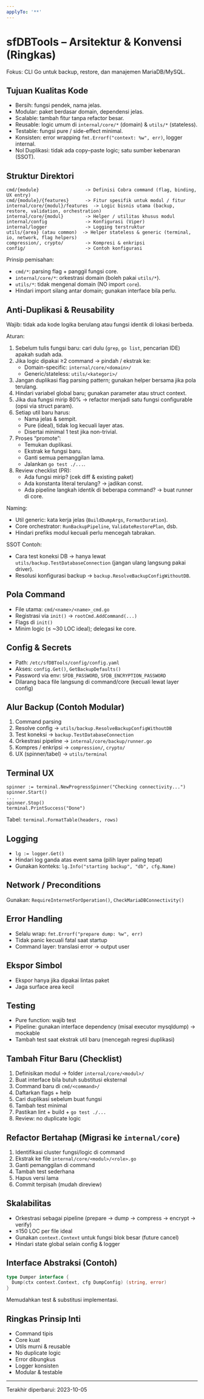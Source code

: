 ```yaml
---
applyTo: '**'
---
```

# sfDBTools – Arsitektur & Konvensi (Ringkas)

Fokus: CLI Go untuk backup, restore, dan manajemen MariaDB/MySQL.

## Tujuan Kualitas Kode
- Bersih: fungsi pendek, nama jelas.
- Modular: paket berdasar domain, dependensi jelas.
- Scalable: tambah fitur tanpa refactor besar.
- Reusable: logic umum di `internal/core/*` (domain) & `utils/*` (stateless).
- Testable: fungsi pure / side-effect minimal.
- Konsisten: error wrapping `fmt.Errorf("context: %w", err)`, logger internal.
- Nol Duplikasi: tidak ada copy–paste logic; satu sumber kebenaran (SSOT).

## Struktur Direktori
```
cmd/{module}                 -> Definisi Cobra command (flag, binding, UX entry)
cmd/{module}/{features}      -> Fitur spesifik untuk modul / fitur
internal/core/{modul}/features  -> Logic bisnis utama (backup, restore, validation, orchestration)
internal/core/{modul}        -> Helper / utilitas khusus modul
internal/config              -> Konfigurasi (Viper)
internal/logger              -> Logging terstruktur
utils/{area} (atau common)  -> Helper stateless & generic (terminal, io, network, flag helpers)
compression/, crypto/        -> Kompresi & enkripsi
config/                      -> Contoh konfigurasi
```

Prinsip pemisahan:
- `cmd/*`: parsing flag + panggil fungsi core.
- `internal/core/*`: orkestrasi domain (boleh pakai `utils/*`).
- `utils/*`: tidak mengenal domain (NO import `core`).
- Hindari import silang antar domain; gunakan interface bila perlu.

## Anti-Duplikasi & Reusability
Wajib: tidak ada kode logika berulang atau fungsi identik di lokasi berbeda.

Aturan:
1. Sebelum tulis fungsi baru: cari dulu (`grep`, `go list`, pencarian IDE) apakah sudah ada.
2. Jika logic dipakai ≥2 command → pindah / ekstrak ke:
   - Domain-specific: `internal/core/<domain>/`
   - Generic/stateless: `utils/<kategori>/`
3. Jangan duplikasi flag parsing pattern; gunakan helper bersama jika pola terulang.
4. Hindari variabel global baru; gunakan parameter atau struct context.
5. Jika dua fungsi mirip 80% → refactor menjadi satu fungsi configurable (opsi via struct param).
6. Setiap util baru harus:
   - Nama jelas & sempit.
   - Pure (ideal), tidak log kecuali layer atas.
   - Disertai minimal 1 test jika non-trivial.
7. Proses “promote”:
   - Temukan duplikasi.
   - Ekstrak ke fungsi baru.
   - Ganti semua pemanggilan lama.
   - Jalankan `go test ./...`.
8. Review checklist (PR):
   - Ada fungsi mirip? (cek diff & existing paket)
   - Ada konstanta literal terulang? → jadikan const.
   - Ada pipeline langkah identik di beberapa command? → buat runner di core.

Naming:
- Util generic: kata kerja jelas (`BuildDumpArgs`, `FormatDuration`).
- Core orchestrator: `RunBackupPipeline`, `ValidateRestorePlan`, dsb.
- Hindari prefiks modul kecuali perlu mencegah tabrakan.

SSOT Contoh:
- Cara test koneksi DB → hanya lewat `utils/backup.TestDatabaseConnection` (jangan ulang langsung pakai driver).
- Resolusi konfigurasi backup → `backup.ResolveBackupConfigWithoutDB`.

## Pola Command
- File utama: `cmd/<name>/<name>_cmd.go`
- Registrasi via `init()` -> `rootCmd.AddCommand(...)`
- Flags di `init()`
- Minim logic (≤ ~30 LOC ideal); delegasi ke core.

## Config & Secrets
- Path: `/etc/sfDBTools/config/config.yaml`
- Akses: `config.Get()`, `GetBackupDefaults()`
- Password via env: `SFDB_PASSWORD`, `SFDB_ENCRYPTION_PASSWORD`
- Dilarang baca file langsung di command/core (kecuali lewat layer config)

## Alur Backup (Contoh Modular)
1. Command parsing
2. Resolve config → `utils/backup.ResolveBackupConfigWithoutDB`
3. Test koneksi → `backup.TestDatabaseConnection`
4. Orkestrasi pipeline → `internal/core/backup/runner.go`
5. Kompres / enkripsi → `compression/`, `crypto/`
6. UX (spinner/tabel) → `utils/terminal`

## Terminal UX
```
spinner := terminal.NewProgressSpinner("Checking connectivity...")
spinner.Start()
...
spinner.Stop()
terminal.PrintSuccess("Done")
```
Tabel: `terminal.FormatTable(headers, rows)`

## Logging
- `lg := logger.Get()`
- Hindari log ganda atas event sama (pilih layer paling tepat)
- Gunakan konteks: `lg.Info("starting backup", "db", cfg.Name)`

## Network / Preconditions
Gunakan: `RequireInternetForOperation()`, `CheckMariaDBConnectivity()`

## Error Handling
- Selalu wrap: `fmt.Errorf("prepare dump: %w", err)`
- Tidak panic kecuali fatal saat startup
- Command layer: translasi error → output user

## Ekspor Simbol
- Ekspor hanya jika dipakai lintas paket
- Jaga surface area kecil

## Testing
- Pure function: wajib test
- Pipeline: gunakan interface dependency (misal executor mysqldump) → mockable
- Tambah test saat ekstrak util baru (mencegah regresi duplikasi)

## Tambah Fitur Baru (Checklist)
1. Definisikan modul → folder `internal/core/<modul>/`
2. Buat interface bila butuh substitusi eksternal
3. Command baru di `cmd/<command>/`
4. Daftarkan flags + help
5. Cari duplikasi sebelum buat fungsi
6. Tambah test minimal
7. Pastikan lint + build + `go test ./...`
8. Review: no duplicate logic

## Refactor Bertahap (Migrasi ke `internal/core`)
1. Identifikasi cluster fungsi/logic di command
2. Ekstrak ke file `internal/core/<modul>/<role>.go`
3. Ganti pemanggilan di command
4. Tambah test sederhana
5. Hapus versi lama
6. Commit terpisah (mudah direview)

## Skalabilitas
- Orkestrasi sebagai pipeline (prepare → dump → compress → encrypt → verify)
- ≤150 LOC per file ideal
- Gunakan `context.Context` untuk fungsi blok besar (future cancel)
- Hindari state global selain config & logger

## Interface Abstraksi (Contoh)
```go
type Dumper interface {
  Dump(ctx context.Context, cfg DumpConfig) (string, error)
}
```
Memudahkan test & substitusi implementasi.

## Ringkas Prinsip Inti
- Command tipis
- Core kuat
- Utils murni & reusable
- No duplicate logic
- Error dibungkus
- Logger konsisten
- Modular & testable

---
Terakhir diperbarui: 2023-10-05